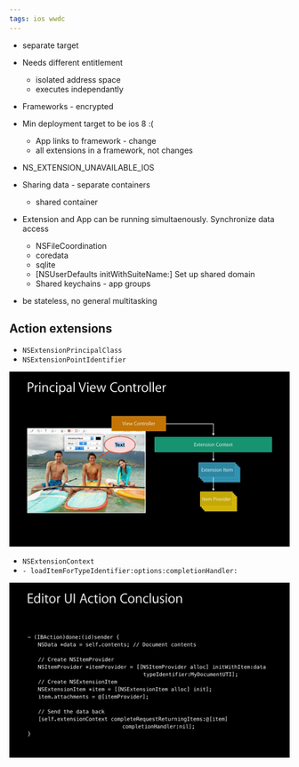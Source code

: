 ```yaml
---
tags: ios wwdc
---
```


* separate target
* Needs different entitlement
    * isolated address space
    * executes independantly
* Frameworks - encrypted
* Min deployment target to be ios 8 :(
    * App links to framework - change
    * all extensions in a framework, not changes
* NS_EXTENSION_UNAVAILABLE_IOS
* Sharing data - separate containers
    * shared container
* Extension and App can be running simultaenously. Synchronize data access
    * NSFileCoordination
    * coredata
    * sqlite
    * [NSUserDefaults initWithSuiteName:] Set up shared domain
    * Shared keychains - app groups

* be stateless, no general multitasking

Action extensions
-

* `NSExtensionPrincipalClass`
* `NSExtensionPointIdentifier`

![Access item in View Controller](/assets/ios-extension-access-item.png)

* `NSExtensionContext`
* `- loadItemForTypeIdentifier:options:completionHandler:`

![Completing share context](/assets/ios-extension-share-completion.png)
